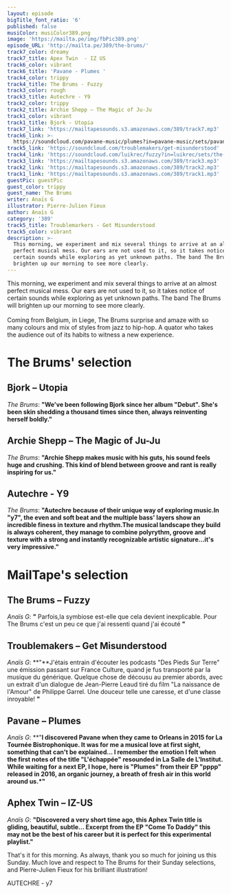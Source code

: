 ```yaml
---
layout: episode
bigTitle_font_ratio: '6'
published: false
musiColor: musiColor389.png
image: 'https://mailta.pe/img/fbPic389.png'
episode_URL: 'http://mailta.pe/389/the-brums/'
track7_color: dreamy
track7_title: Apex Twin  - IZ US
track6_color: vibrant
track6_title: 'Pavane - Plumes '
track4_color: trippy
track4_title: The Brums - Fuzzy
track3_color: rough
track3_title: Autechre - Y9
track2_color: trippy
track2_title: Archie Shepp – The Magic of Ju-Ju
track1_color: vibrant
track1_title: Bjork - Utopia
track7_link: 'https://mailtapesounds.s3.amazonaws.com/389/track7.mp3'
track6_link: >-
  https://soundcloud.com/pavane-music/plumes?in=pavane-music/sets/pavane-ep2-pppp
track5_link: 'https://soundcloud.com/troublemakers/get-misunderstood'
track4_link: 'https://soundcloud.com/luikrec/fuzzy?in=luikrec/sets/the-brums'
track3_link: 'https://mailtapesounds.s3.amazonaws.com/389/track3.mp3'
track2_link: 'https://mailtapesounds.s3.amazonaws.com/389/track2.mp3'
track1_link: 'https://mailtapesounds.s3.amazonaws.com/389/track1.mp3'
guestPic: guestPic
guest_color: trippy
guest_name: The Brums
writer: Anaïs G
illustrator: Pierre-Julien Fieux
author: Anaïs G
category: '389'
track5_title: Troublemarkers - Get Misunderstood
track5_color: vibrant
description: >-
  This morning, we experiment and mix several things to arrive at an almost
  perfect musical mess. Our ears are not used to it, so it takes notice of
  certain sounds while exploring as yet unknown paths. The band The Brums will
  brighten up our morning to see more clearly.
---
```

<p id="introduction">This morning, we experiment and mix several things to arrive at an almost perfect musical mess. Our ears are not used to it, so it takes notice of certain sounds while exploring as yet unknown paths. The band The Brums will brighten up our morning to see more clearly.
<br><br>
Coming from Belgium, in Liege, The Brums surprise and amaze with so many colours and mix of styles from jazz to hip-hop. A quator who takes the audience out of its habits to witness a new experience.
</p>

# The Brums' selection

## Bjork – Utopia
_The Brums_: **"**We've been following Bjork since her album "Debut". She's been skin shedding a thousand times since then, always reinventing herself boldly.**"**

## Archie Shepp – The Magic of Ju-Ju
_The Brums_: **"**Archie Shepp makes music with his guts, his sound feels huge and crushing. This kind of blend between groove and rant is really inspiring for us.**"**

##  Autechre - Y9
_The Brums_: **"**Autechre because of their unique way of exploring music.In "y7", the even and soft beat and the multiple bass' layers show an incredible finess in texture and rhythm.The musical landscape they build is always coherent, they manage to combine polyrythm, groove and texture with a strong and instantly recognizable artistic signature...it's very impressive.**"**


# MailTape's selection

## The Brums – Fuzzy
_Anaïs G_: **"** Parfois,la symbiose est-elle que cela devient inexplicable. Pour The Brums c'est un peu ce que j'ai ressenti quand j'ai écouté    **"**

## Troublemakers – Get Misunderstood
_Anaïs G_: **"**J'étais entrain d'écouter les podcasts "Des Pieds Sur Terre" une émission passant sur France Culture, quand je fus transporté par la musique du générique. Quelque chose de décousu au premier abords, avec un extrait d'un dialogue de Jean-Pierre Leaud tiré du film "La naissance de l'Amour" de Philippe Garrel. Une douceur telle une caresse, et d'une classe inroyable!  **"**

## Pavane – Plumes
_Anaïs G_: **"**I discovered Pavane when they came to Orleans in 2015 for La Tournée Bistrophonique. It was for me a musical love at first sight, something that can't be explained... I remember the emotion I felt when the first notes of the title "L'échappée" resounded in La Salle de L'Institut. While waiting for a next EP, I hope, here is "Plumes" from their EP "pppp" released in 2016, an organic journey, a breath of fresh air in this world around us.*"**

## Aphex Twin – IZ-US
_Anaïs G_: **"**Discovered a very short time ago, this Aphex Twin title is gliding, beautiful, subtle... Excerpt from the EP "Come To Daddy" this may not be the best of his career but it is perfect for this experimental playlist.**"**


<p id="outroduction"> That's it for this morning. As always, thank you so much for joining us this Sunday. Much love and respect to The Brums for their Sunday selections, and Pierre-Julien Fieux for his brilliant illustration!</p>





AUTECHRE - y7
